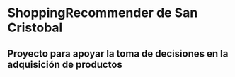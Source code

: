 # ShoppingRecommender de San Cristobal

## Proyecto para apoyar la toma de decisiones en la adquisición de productos